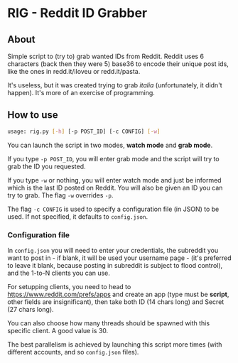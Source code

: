 # RIG - Reddit ID Grabber
## About
Simple script to (try to) grab wanted IDs from Reddit.
Reddit uses 6 characters (back then they were 5) base36 to encode their unique post ids, like the ones in redd.it/iloveu or redd.it/pasta.

It's useless, but it was created trying to grab _italia_ (unfortunately, it didn't happen). It's more of an exercise of programming.

## How to use

``` bash
usage: rig.py [-h] [-p POST_ID] [-c CONFIG] [-w]
```

You can launch the script in two modes, __watch mode__ and __grab mode__.

If you type `-p POST_ID`, you will enter grab mode and the script will try to grab the ID you requested.

If you type `-w` or nothing, you will enter watch mode and just be informed which is the last ID posted on Reddit. You will also be given an ID you can try to grab.
The flag `-w` overrides `-p`.

The flag `-c CONFIG` is used to specify a configuration file (in JSON) to be used. If not specified, it defaults to `config.json`.

### Configuration file
In `config.json` you will need to enter your credentials, the subreddit you want to post in - if blank, it will be used your username page - (it's preferred to leave it blank, because posting in subreddit is subject to flood control), and the 1-to-N clients you can use.

For setupping clients, you need to head to https://www.reddit.com/prefs/apps and create an app (type must be __script__, other fields are insignificant), then take both ID (14 chars long) and Secret (27 chars long).

You can also choose how many threads should be spawned with this specific client. A good value is 30. 

The best parallelism is achieved by launching this script more times (with different accounts, and so `config.json` files).
